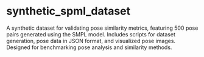 # synthetic_spml_dataset
A synthetic dataset for validating pose similarity metrics, featuring 500 pose pairs generated using the SMPL model. Includes scripts for dataset generation, pose data in JSON format, and visualized pose images. Designed for benchmarking pose analysis and similarity methods.

